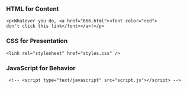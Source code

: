 ### HTML for Content
```
<p>Whatever you do, <a href="666.html"><font color="red">
don't click this link</font></a>!</p>

```

### CSS for Presentation

```
<link rel="stylesheet" href="styles.css" />

```

### JavaScript for Behavior

```
 <!-- <script type="text/javascript" src="script.js"></script> -->

```


